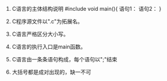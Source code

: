 1. C语言的主体结构说明
	#include
	 void main(){
		  语句1：
    		语句2：
    }
	

3. C程序源文件以".c"为拓展名。
4. C语言严格区分大小写。
5. C语言的执行入口是main函数。
6. C语言由一条条语句构成，每个语句以";"结束
7. 大括号都是成对出现的，缺一不可

